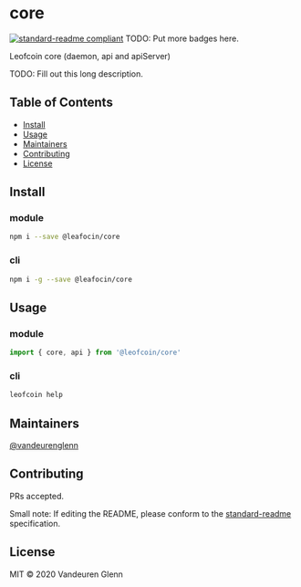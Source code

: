 # core

[![standard-readme compliant](https://img.shields.io/badge/standard--readme-OK-green.svg?style=flat-square)](https://github.com/RichardLitt/standard-readme)
TODO: Put more badges here.

Leofcoin core (daemon, api and apiServer)

TODO: Fill out this long description.

## Table of Contents

- [Install](#install)
- [Usage](#usage)
- [Maintainers](#maintainers)
- [Contributing](#contributing)
- [License](#license)

## Install

### module
```sh
npm i --save @leafocin/core
```

### cli
```sh
npm i -g --save @leafocin/core
```

## Usage

### module
```js
import { core, api } from '@leofcoin/core'
```

### cli
```sh
leofcoin help
```

## Maintainers

[@vandeurenglenn](https://github.com/vandeurenglenn)

## Contributing

PRs accepted.

Small note: If editing the README, please conform to the [standard-readme](https://github.com/RichardLitt/standard-readme) specification.

## License

MIT © 2020 Vandeuren Glenn
